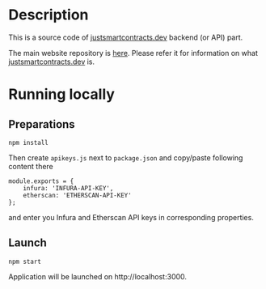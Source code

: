 # Description
This is a source code of [justsmartcontracts.dev](https://justsmartcontracts.dev) backend (or API) part. 

The main website repository is [here](https://github.com/olekon/justsmartcontracts). Please refer it for information on what [justsmartcontracts.dev](https://justsmartcontracts.dev) is.


# Running locally
## Preparations
    npm install
Then create `apikeys.js` next to `package.json` and copy/paste following content there 

    module.exports = {
        infura: 'INFURA-API-KEY',
        etherscan: 'ETHERSCAN-API-KEY'
    }; 
and enter you Infura and Etherscan API keys in corresponding properties.

## Launch
    npm start

Application will be launched on http://localhost:3000. 